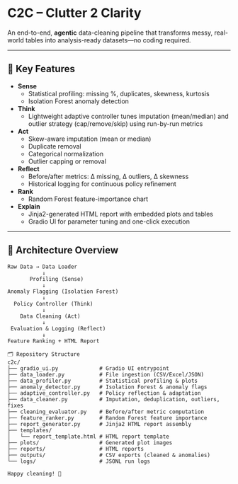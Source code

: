 # C2C – Clutter 2 Clarity

An end-to-end, **agentic** data-cleaning pipeline that transforms messy, real-world tables into analysis-ready datasets—no coding required.

---

## 🚀 Key Features

- **Sense**  
  - Statistical profiling: missing %, duplicates, skewness, kurtosis  
  - Isolation Forest anomaly detection  
- **Think**  
  - Lightweight adaptive controller tunes imputation (mean/median) and outlier strategy (cap/remove/skip) using run-by-run metrics  
- **Act**  
  - Skew-aware imputation (mean or median)  
  - Duplicate removal  
  - Categorical normalization  
  - Outlier capping or removal  
- **Reflect**  
  - Before/after metrics: Δ missing, Δ outliers, Δ skewness  
  - Historical logging for continuous policy refinement  
- **Rank**  
  - Random Forest feature-importance chart  
- **Explain**  
  - Jinja2-generated HTML report with embedded plots and tables  
  - Gradio UI for parameter tuning and one-click execution  

---

## 📐 Architecture Overview

```text
Raw Data → Data Loader
           ↓
       Profiling (Sense)
           ↓
Anomaly Flagging (Isolation Forest)
           ↓
  Policy Controller (Think)
           ↓
    Data Cleaning (Act)
           ↓
 Evaluation & Logging (Reflect)
           ↓
Feature Ranking + HTML Report

🗂 Repository Structure
c2c/
├── gradio_ui.py             # Gradio UI entrypoint
├── data_loader.py           # File ingestion (CSV/Excel/JSON)
├── data_profiler.py         # Statistical profiling & plots
├── anomaly_detector.py      # Isolation Forest & anomaly flags
├── adaptive_controller.py   # Policy reflection & adaptation
├── data_cleaner.py          # Imputation, deduplication, outliers, fixes
├── cleaning_evaluator.py    # Before/after metric computation
├── feature_ranker.py        # Random Forest feature importance
├── report_generator.py      # Jinja2 HTML report assembly
├── templates/
│   └── report_template.html # HTML report template
├── plots/                   # Generated plot images
├── reports/                 # HTML reports
├── outputs/                 # CSV exports (cleaned & anomalies)
└── logs/                    # JSONL run logs

Happy cleaning! 🧼
